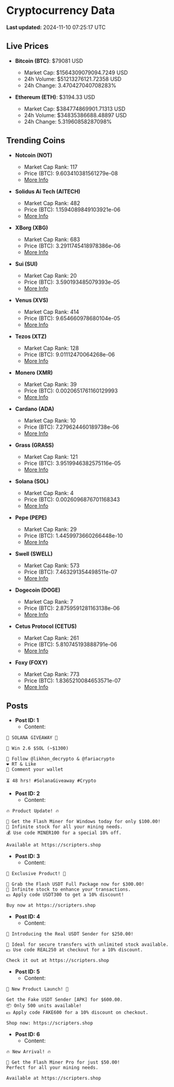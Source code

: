 # Cryptocurrency Data

**Last updated:** 2024-11-10 07:25:17 UTC

## Live Prices
- **Bitcoin (BTC)**: $79081 USD
  - Market Cap: $1564309079094.7249 USD
  - 24h Volume: $51213276121.72358 USD
  - 24h Change: 3.470427040708283%

- **Ethereum (ETH)**: $3194.33 USD
  - Market Cap: $384774869901.71313 USD
  - 24h Volume: $34835386688.48897 USD
  - 24h Change: 5.31960858287098%

## Trending Coins
- **Notcoin (NOT)**
  - Market Cap Rank: 117
  - Price (BTC): 9.603410381561279e-08
  - [More Info](https://www.coingecko.com/en/coins/notcoin)

- **Solidus Ai Tech (AITECH)**
  - Market Cap Rank: 482
  - Price (BTC): 1.1594089849103921e-06
  - [More Info](https://www.coingecko.com/en/coins/solidus-ai-tech)

- **XBorg (XBG)**
  - Market Cap Rank: 683
  - Price (BTC): 3.2911745418978386e-06
  - [More Info](https://www.coingecko.com/en/coins/xborg)

- **Sui (SUI)**
  - Market Cap Rank: 20
  - Price (BTC): 3.590193485079393e-05
  - [More Info](https://www.coingecko.com/en/coins/sui)

- **Venus (XVS)**
  - Market Cap Rank: 414
  - Price (BTC): 9.654660978680104e-05
  - [More Info](https://www.coingecko.com/en/coins/venus)

- **Tezos (XTZ)**
  - Market Cap Rank: 128
  - Price (BTC): 9.01112470064268e-06
  - [More Info](https://www.coingecko.com/en/coins/tezos)

- **Monero (XMR)**
  - Market Cap Rank: 39
  - Price (BTC): 0.0020651761160129993
  - [More Info](https://www.coingecko.com/en/coins/monero)

- **Cardano (ADA)**
  - Market Cap Rank: 10
  - Price (BTC): 7.279624460189738e-06
  - [More Info](https://www.coingecko.com/en/coins/cardano)

- **Grass (GRASS)**
  - Market Cap Rank: 121
  - Price (BTC): 3.9519946382575116e-05
  - [More Info](https://www.coingecko.com/en/coins/grass)

- **Solana (SOL)**
  - Market Cap Rank: 4
  - Price (BTC): 0.0026096876701168343
  - [More Info](https://www.coingecko.com/en/coins/solana)

- **Pepe (PEPE)**
  - Market Cap Rank: 29
  - Price (BTC): 1.4459973660266448e-10
  - [More Info](https://www.coingecko.com/en/coins/pepe)

- **Swell (SWELL)**
  - Market Cap Rank: 573
  - Price (BTC): 7.463291354498511e-07
  - [More Info](https://www.coingecko.com/en/coins/swell-network)

- **Dogecoin (DOGE)**
  - Market Cap Rank: 7
  - Price (BTC): 2.8759591281163138e-06
  - [More Info](https://www.coingecko.com/en/coins/dogecoin)

- **Cetus Protocol (CETUS)**
  - Market Cap Rank: 261
  - Price (BTC): 5.810745193888791e-06
  - [More Info](https://www.coingecko.com/en/coins/cetus-protocol)

- **Foxy (FOXY)**
  - Market Cap Rank: 773
  - Price (BTC): 1.8365210084653571e-07
  - [More Info](https://www.coingecko.com/en/coins/foxy)

## Posts
- **Post ID: 1**
  - Content:
```
🚀 SOLANA GIVEAWAY 🚀

🎁 Win 2.6 $SOL (~$1300)

🤝 Follow @likhon_decrypto & @fariacrypto
❤️ RT & Like
💬 Comment your wallet

⏳ 48 hrs! #SolanaGiveaway #Crypto
```

- **Post ID: 2**
  - Content:
```
🔥 Product Update! 🔥

🚀 Get the Flash Miner for Windows today for only $100.00!
🔋 Infinite stock for all your mining needs.
💰 Use code MINER100 for a special 10% off.

Available at https://scripters.shop
```

- **Post ID: 3**
  - Content:
```
🎁 Exclusive Product! 🎁

💸 Grab the Flash USDT Full Package now for $300.00!
🎉 Infinite stock to enhance your transactions.
💵 Apply code USDT300 to get a 10% discount!

Buy now at https://scripters.shop
```

- **Post ID: 4**
  - Content:
```
💎 Introducing the Real USDT Sender for $250.00!

💼 Ideal for secure transfers with unlimited stock available.
💵 Use code REAL250 at checkout for a 10% discount.

Check it out at https://scripters.shop
```

- **Post ID: 5**
  - Content:
```
🚀 New Product Launch! 🚀

Get the Fake USDT Sender [APK] for $600.00.
📦 Only 500 units available!
💵 Apply code FAKE600 for a 10% discount on checkout.

Shop now: https://scripters.shop
```

- **Post ID: 6**
  - Content:
```
🔥 New Arrival! 🔥

💸 Get the Flash Miner Pro for just $50.00!
Perfect for all your mining needs.

Available at https://scripters.shop
```

